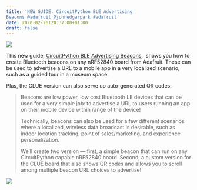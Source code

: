 ```yaml
---
title: 'NEW GUIDE: CircuitPython BLE Advertising
Beacons @adafruit @johnedgarpark #adafruit'
date: 2020-02-26T20:37:00+01:00
draft: false
---
```


![](https://cdn-blog.adafruit.com/uploads/2020/02/circuitpython_IMG_0967-600x450.jpg)

This new guide, [CircuitPython BLE Advertising Beacons](https://learn.adafruit.com/circuitpython-ble-advertising-beacons/overview),  shows you how to create Bluetooth beacons on any nRF52840 board from Adafruit. These can be used to advertise a URL to a mobile app in a very localized scenario, such as a guided tour in a museum space.

Plus, the CLUE version can also serve up auto-generated QR codes.

> Beacons are low power, low cost Bluetooth LE devices that can be used for a very simple job: to advertise a URL to users running an app on their mobile device within range of the device!
> 
> Technically, beacons can also be used for a few different scenarios where a localized, wireless data broadcast is desirable, such as indoor location tracking, point of sales/marketing, and experience personalization.
> 
> We’ll create two version — first, a simple beacon that can run on any CircuitPython capable nRF52840 board. Second, a custom version for the CLUE board that also shows QR codes and allows you to scroll among multiple beacon URL choices to advertise!

![](https://cdn-blog.adafruit.com/uploads/2020/02/circuitpython_beaconaction01-600x450.jpg)